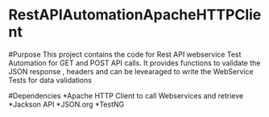 # RestAPIAutomationApacheHTTPClient

#Purpose
This project contains the code for Rest API webservice Test Automation for GET and POST API calls.
It provides functions to validate the JSON response , headers and can be levearaged to write the WebService Tests for data validations

#Dependencies
*Apache HTTP Client to call Webservices and retrieve 
*Jackson API
*JSON.org
*TestNG


